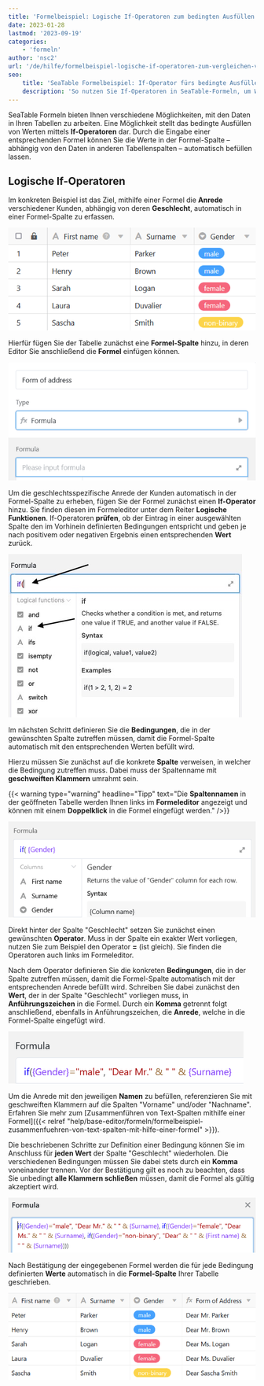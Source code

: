 ```yaml
---
title: 'Formelbeispiel: Logische If-Operatoren zum bedingten Ausfüllen von Werten'
date: 2023-01-28
lastmod: '2023-09-19'
categories:
    - 'formeln'
author: 'nsc2'
url: '/de/hilfe/formelbeispiel-logische-if-operatoren-zum-vergleichen-von-werten'
seo:
    title: 'SeaTable Formelbeispiel: If-Operator fürs bedingte Ausfüllen von Werten'
    description: 'So nutzen Sie If-Operatoren in SeaTable-Formeln, um Werte automatisch je Bedingung zu füllen – mit Beispielen für Anredefelder, Vergleich und Mehrfach-Prüfung.'
---
```


SeaTable Formeln bieten Ihnen verschiedene Möglichkeiten, mit den Daten in Ihren Tabellen zu arbeiten. Eine Möglichkeit stellt das bedingte Ausfüllen von Werten mittels **If-Operatoren** dar. Durch die Eingabe einer entsprechenden Formel können Sie die Werte in der Formel-Spalte – abhängig von den Daten in anderen Tabellenspalten – automatisch befüllen lassen.

## Logische If-Operatoren

Im konkreten Beispiel ist das Ziel, mithilfe einer Formel die **Anrede** verschiedener Kunden, abhängig von deren **Geschlecht**, automatisch in einer Formel-Spalte zu erfassen.

![Beispiel-Tabelle für die Verwendung von If-Operatoren in Formeln](images/Beispiel-Tabelle-fuer-die-Verwendung-von-If-Operatoren-in-Formeln.png)

Hierfür fügen Sie der Tabelle zunächst eine **Formel-Spalte** hinzu, in deren Editor Sie anschließend die **Formel** einfügen können.

![Hinzufügen der Formel-Spalte und Eingabe der Formel im Editor](images/Hinzufuegen-der-Formel-Spalte-und-Eingabe-der-Formel-im-Editor.png)

Um die geschlechtsspezifische Anrede der Kunden automatisch in der Formel-Spalte zu erheben, fügen Sie der Formel zunächst einen **If-Operator** hinzu. Sie finden diesen im Formeleditor unter dem Reiter **Logische Funktionen**. If-Operatoren **prüfen**, ob der Eintrag in einer ausgewählten Spalte den im Vorhinein definierten Bedingungen entspricht und geben je nach positivem oder negativen Ergebnis einen entsprechenden **Wert** zurück.

![Hinzufügen eines If-Operators zur Formel](images/add-if-operator.jpg)

Im nächsten Schritt definieren Sie die **Bedingungen**, die in der gewünschten Spalte zutreffen müssen, damit die Formel-Spalte automatisch mit den entsprechenden Werten befüllt wird.

Hierzu müssen Sie zunächst auf die konkrete **Spalte** verweisen, in welcher die Bedingung zutreffen muss. Dabei muss der Spaltenname mit **geschweiften Klammern** umrahmt sein.

{{< warning  type="warning" headline="Tipp"  text="Die **Spaltennamen** in der geöffneten Tabelle werden Ihnen links im **Formeleditor** angezeigt und können mit einem **Doppelklick** in die Formel eingefügt werden." />}}

![Verweis auf die Spalte, in der die definierten Bedingungen eintreten müssen](images/Verweis-auf-die-Spalte-in-der-die-definierten-Bedingungen-eintreten-muessen.png)

Direkt hinter der Spalte "Geschlecht" setzen Sie zunächst einen gewünschten **Operator**. Muss in der Spalte ein exakter Wert vorliegen, nutzen Sie zum Beispiel den Operator **\=** (ist gleich). Sie finden die Operatoren auch links im Formeleditor.

Nach dem Operator definieren Sie die konkreten **Bedingungen**, die in der Spalte zutreffen müssen, damit die Formel-Spalte automatisch mit der entsprechenden Anrede befüllt wird. Schreiben Sie dabei zunächst den **Wert**, der in der Spalte "Geschlecht" vorliegen muss, in **Anführungszeichen** in die Formel. Durch ein **Komma** getrennt folgt anschließend, ebenfalls in Anführungszeichen, die **Anrede**, welche in die Formel-Spalte eingefügt wird.

![Eine Bedingung zur Formel hinzufügen](images/Eine-Bedingung-zur-Formel-hinzufuegen.png)

Um die Anrede mit den jeweiligen **Namen** zu befüllen, referenzieren Sie mit geschweiften Klammern auf die Spalten "Vorname" und/oder "Nachname". Erfahren Sie mehr zum [Zusammenführen von Text-Spalten mithilfe einer Formel]({{< relref "help/base-editor/formeln/formelbeispiel-zusammenfuehren-von-text-spalten-mit-hilfe-einer-formel" >}}).

Die beschriebenen Schritte zur Definition einer Bedingung können Sie im Anschluss für **jeden Wert** der Spalte "Geschlecht" wiederholen. Die verschiedenen Bedingungen müssen Sie dabei stets durch ein **Komma** voneinander trennen. Vor der Bestätigung gilt es noch zu beachten, dass Sie unbedingt **alle Klammern schließen** müssen, damit die Formel als gültig akzeptiert wird.

![ollständige Formel mit mehreren Bedingungen](images/Vollstaendige-Formel-mit-mehreren-Bedingungen.png)

Nach Bestätigung der eingegebenen Formel werden die für jede Bedingung definierten **Werte** automatisch in die **Formel-Spalte** Ihrer Tabelle geschrieben.

![Ergebnisse in der Formel-Spalte mit If-Operatoren](images/Ergebnisse-in-der-Formel-Spalte-mit-If-Operatoren.png)
